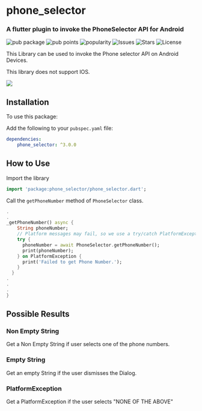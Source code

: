 # phone_selector

### A flutter plugin to invoke the PhoneSelector API for Android

 ![pub package](https://img.shields.io/pub/v/phone_selector.svg)  ![pub points](https://badges.bar/phone_selector/pub%20points)  ![popularity](https://badges.bar/phone_selector/popularity) ![Issues](https://img.shields.io/github/issues/Luciferx86/PhoneSelectorPlugin)  ![Stars](https://img.shields.io/github/stars/Luciferx86/PhoneSelectorPlugin) ![License](https://img.shields.io/github/license/Luciferx86/PhoneSelectorPlugin) 


This Library can be used to invoke the Phone selector API on Android Devices.

This library does not support IOS.

<img src="https://raw.githubusercontent.com/Luciferx86/PhoneSelectorPlugin/main/screenshot.png"/>

## Installation

To use this package:

Add the following to your `pubspec.yaml` file:

```yaml
dependencies:
    phone_selector: ^3.0.0
```

## How to Use

Import the library
```dart
import 'package:phone_selector/phone_selector.dart';
```

Call the `getPhoneNumber` method of `PhoneSelector` class.

```dart
.
.
_getPhoneNumber() async {
    String phoneNumber;
    // Platform messages may fail, so we use a try/catch PlatformException.
    try {
      phoneNumber = await PhoneSelector.getPhoneNumber();
      print(phoneNumber);
    } on PlatformException {
      print('Failed to get Phone Number.');
    }
  }
.
.
.
}
```

## Possible Results

### Non Empty String
Get a Non Empty String if user selects one of the phone numbers.

### Empty String
Get an empty String if the user dismisses the Dialog.

### PlatformException
Get a PlatformException if the user selects "NONE OF THE ABOVE"
